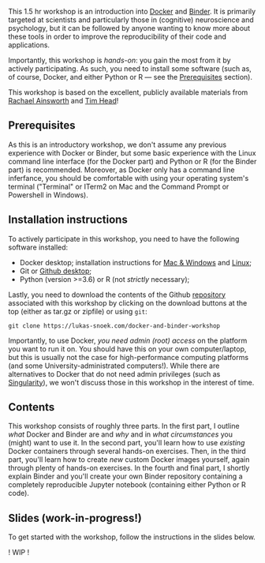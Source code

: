 This 1.5 hr workshop is an introduction into [Docker](https://en.wikipedia.org/wiki/Docker_(software)) and [Binder](https://jupyter.org/binder). It is primarily targeted at scientists and particularly those in (cognitive) neuroscience and psychology, but it can be followed by anyone wanting to know more about these tools in order to improve the reproducibility of their code and applications.

Importantly, this workshop is *hands-on*: you gain the most from it by actively participating. As such, you need to install some software (such as, of course, Docker, and either Python or R &mdash; see the [Prerequisites](#prerequisites-and-installation-instructions) section).

This workshop is based on the excellent, publicly available materials from [Rachael Ainsworth](https://rainsworth.github.io/osip2019-containerisation-workshop/) and [Tim Head](https://hackmd.io/CVlZEjdHQhWHDRdy53lghw#)!

## Prerequisites
As this is an introductory workshop, we don't assume any previous experience with Docker or Binder, but some basic experience with the Linux command line interface (for the Docker part) and Python or R (for the Binder part) is recommended. Moreover, as Docker only has a command line inferfance, you should be comfortable with using your operating system's terminal ("Terminal" or ITerm2 on Mac and the Command Prompt or Powershell in Windows).

## Installation instructions
To actively participate in this workshop, you need to have the following software installed:

- Docker desktop; installation instructions for [Mac & Windows](https://www.docker.com/products/docker-desktop) and [Linux](https://www.docker.com/products/docker-desktop);
- Git or [Github desktop](https://desktop.github.com/);
- Python (version >=3.6) or R (not *strictly* necessary);

Lastly, you need to download the contents of the Github [repository](https://github.com/lukassnoek/docker-and-binder-workshop) associated with this workshop by clicking on the download buttons at the top (either as tar.gz or zipfile) or using `git`:

```
git clone https://lukas-snoek.com/docker-and-binder-workshop
```

Importantly, to use Docker, *you need admin (root) access* on the platform you want to run it on. You should have this on your own computer/laptop, but this is usually not the case for high-performance computing platforms (and some University-administrated computers!). While there are alternatives to Docker that do not need admin privileges (such as [Singularity](https://sylabs.io/)), we won't discuss those in this workshop in the interest of time.

## Contents
This workshop consists of roughly three parts. In the first part, I outline *what* Docker and Binder are and *why* and in *what circumstances* you (might) want to use it. In the second part, you'll learn how to use *existing* Docker containers through several hands-on exercises. Then, in the third part, you'll learn how to create *new* custom Docker images yourself, again through plenty of hands-on exercises. In the fourth and final part, I shortly explain Binder and you'll create your own Binder repository containing a completely reproducible Jupyter notebook (containing either Python or R code).

## Slides (work-in-progress!)
To get started with the workshop, follow the instructions in the slides below.

! WIP !
